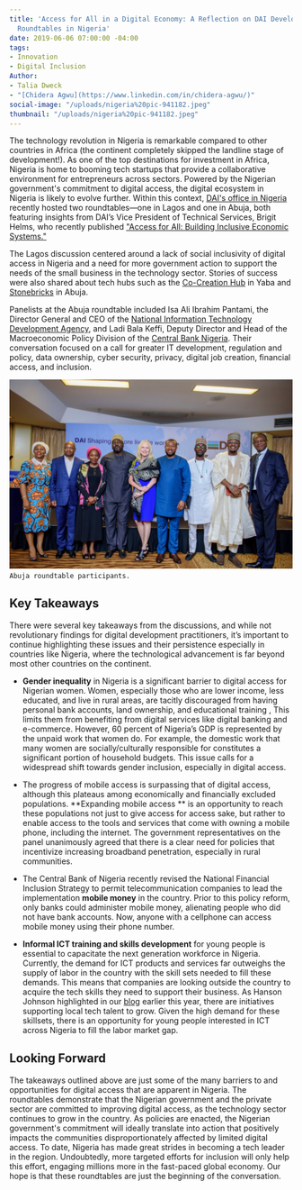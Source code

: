 ```yaml
---
title: 'Access for All in a Digital Economy: A Reflection on DAI Development Matters
  Roundtables in Nigeria'
date: 2019-06-06 07:00:00 -04:00
tags:
- Innovation
- Digital Inclusion
Author:
- Talia Dweck
- "[Chidera Agwu](https://www.linkedin.com/in/chidera-agwu/)"
social-image: "/uploads/nigeria%20pic-941182.jpeg"
thumbnail: "/uploads/nigeria%20pic-941182.jpeg"
---
```


The technology revolution in Nigeria is remarkable compared to other countries in Africa (the continent completely skipped the landline stage of development!). As one of the top destinations for investment in Africa, Nigeria is home to booming tech startups that provide a collaborative environment for entrepreneurs across sectors. Powered by the Nigerian government's commitment to digital access, the digital ecosystem in Nigeria is likely to evolve further. Within this context, [DAI's office in Nigeria](http://) recently hosted two roundtables—one in Lagos and one in Abuja, both featuring insights from DAI’s Vice President of Technical Services, Brigit Helms, who recently published ["Access for All: Building Inclusive  Economic Systems."](https://www.dai.com/news/access-for-all-dais-brigit-helms-launches-her-new-book-on-economic-inclusion)

<!--more-->

The Lagos discussion centered around a lack of social inclusivity of digital access in Nigeria and a need for more government action to support the needs of the small business in the technology sector. Stories of success were also shared about tech hubs such as the [Co-Creation Hub](https://cchubnigeria.com/) in Yaba and [Stonebricks](http://stonebrickshub.com/) in Abuja.

Panelists at the Abuja roundtable included Isa Ali Ibrahim Pantami, the Director General and CEO of the [National Information Technology Development Agency](https://nitda.gov.ng/nit/), and Ladi Bala Keffi, Deputy Director and Head of the Macroeconomic Policy Division of the [Central Bank Nigeria](https://www.cbn.gov.ng/). Their conversation focused on a call for greater IT development, regulation and policy, data ownership, cyber security, privacy, digital job creation, financial access, and inclusion.

![nigeria pic.jpeg](/uploads/nigeria%20pic.jpeg)`Abuja roundtable participants.`

## Key Takeaways

There were several key takeaways from the discussions, and while not revolutionary findings for digital development practitioners, it’s important to continue highlighting these issues and their persistence especially in countries like Nigeria, where the technological advancement is far beyond most other countries on the continent.

* **Gender inequality** in Nigeria is a significant barrier to digital access for Nigerian women. Women, especially those who are lower income, less educated, and live in rural areas, are tacitly discouraged from having personal bank accounts, land ownership, and educational training , This limits them from benefiting from digital services like digital banking and e-commerce. However, 60 percent of Nigeria’s GDP is represented by the unpaid work that women do. For example, the domestic work that many women are socially/culturally responsible for constitutes a significant portion of household budgets. This issue calls for a widespread shift towards gender inclusion, especially in digital access.

* The progress of mobile access is surpassing that of digital access, although this plateaus among economically and financially excluded populations. \*\*Expanding mobile access \*\* is an opportunity to reach these populations not just to give access for access sake, but rather to enable access to the tools and services that come with owning a mobile phone, including the internet. The government representatives on the panel unanimously agreed that there is a clear need for policies that incentivize increasing broadband penetration, especially in rural communities.

* The Central Bank of Nigeria recently revised the National Financial Inclusion Strategy to permit telecommunication companies to lead the implementation **mobile money** in the country. Prior to this policy reform, only banks could administer mobile money, alienating people who did not have bank accounts. Now, anyone with a cellphone can access mobile money using their phone number.

* **Informal ICT training and skills development** for young people is essential to capacitate the next generation workforce in Nigeria. Currently, the demand for ICT products and services far outweighs the supply of labor in the country with the skill sets needed to fill these demands. This means that companies are looking outside the country to acquire the tech skills they need to support their business. As Hanson Johnson highlighted in our [blog](https://dai-global-digital.com/a-resolution-to-support-the-tech-sector-where-we-need-it-most.html) earlier this year,  there are initiatives supporting local tech talent to grow. Given the high demand for these skillsets, there is an opportunity for young people interested in ICT across Nigeria to fill the labor market gap.

## Looking Forward

The takeaways outlined above are just some of the many barriers to and opportunities for digital access that are apparent in Nigeria. The roundtables demonstrate that the Nigerian government and the private sector are committed to improving digital access, as the technology sector continues to grow in the country. As policies are enacted, the Nigerian government's commitment will ideally translate into action that positively impacts the communities disproportionately affected by limited digital access. To date,  Nigeria has made great strides in becoming a tech leader in the region. Undoubtedly,  more targeted efforts for inclusion will only help this effort, engaging millions more in the fast-paced global economy. Our hope is that these roundtables are just the beginning of the conversation.